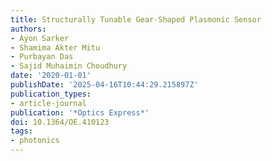 ```yaml
---
title: Structurally Tunable Gear-Shaped Plasmonic Sensor
authors:
- Ayon Sarker
- Shamima Akter Mitu
- Purbayan Das
- Sajid Muhaimin Choudhury
date: '2020-01-01'
publishDate: '2025-04-16T10:44:29.215897Z'
publication_types:
- article-journal
publication: '*Optics Express*'
doi: 10.1364/OE.410123
tags:
- photonics
---
```

